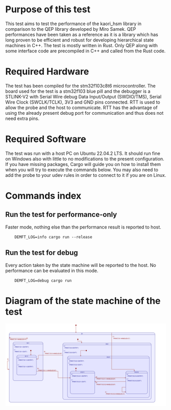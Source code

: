 # Purpose of this test 
This test aims to test the performance of the kaori_hsm library in comparison to the QEP library developed by Miro Samek.
QEP performances have been taken as a reference as it is a library which has long proven to be efficient and robust for developing
hierarchical state machines in C++.
The test is mostly written in Rust. Only QEP along with some interface code are precompiled in C++ and called from the Rust code.

# Required Hardware
The test has been compiled for the stm32f103c8t6 microcontroller. The board used for the test is a stm32f103 blue pill and the
debugger is a STLINK-V2 with Serial Wire debug Data Input/Output (SWDIO/TMS), Serial Wire Clock (SWCLK/TCLK), 3V3 and GND pins connected.
RTT is used to allow the probe and the host to communicate. RTT has the advantage of using the already present debug port for 
communication and thus does not need extra pins.

# Required Software
The test was run with a host PC on Ubuntu 22.04.2 LTS. It should run fine on Windows also with little to no modifications
to the present configuration.
If you have missing packages, Cargo will guide you on how to install them when you will try to execute the commands below.
You may also need to add the probe to your udev rules in order to connect to it if you are on Linux.

# Commands index
## Run the test for performance-only
Faster mode, nothing else than the performance result is reported to host. 
```shell
    DEMFT_LOG=info cargo run --release
```
## Run the test for debug
Every action taken by the state machine will be reported to the host. No performance can be evaluated in this mode.
```shell
    DEMFT_LOG=debug cargo run 
```

# Diagram of the state machine of the test
![intro_hsm](https://github.com/AntoineMugnier/kaori-hsm-perf-test/blob/assets/kaori-hsm-perf-test.png?raw=true)
